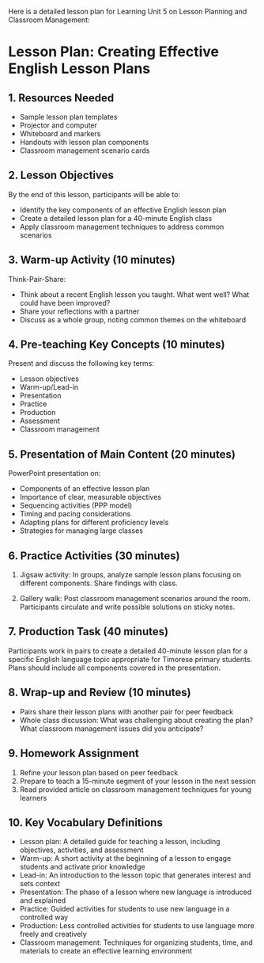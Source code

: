 Here is a detailed lesson plan for Learning Unit 5 on Lesson Planning and Classroom Management:

# Lesson Plan: Creating Effective English Lesson Plans

## 1. Resources Needed

- Sample lesson plan templates
- Projector and computer 
- Whiteboard and markers
- Handouts with lesson plan components
- Classroom management scenario cards

## 2. Lesson Objectives

By the end of this lesson, participants will be able to:
- Identify the key components of an effective English lesson plan
- Create a detailed lesson plan for a 40-minute English class
- Apply classroom management techniques to address common scenarios

## 3. Warm-up Activity (10 minutes)

Think-Pair-Share: 
- Think about a recent English lesson you taught. What went well? What could have been improved?
- Share your reflections with a partner
- Discuss as a whole group, noting common themes on the whiteboard

## 4. Pre-teaching Key Concepts (10 minutes)

Present and discuss the following key terms:
- Lesson objectives
- Warm-up/Lead-in
- Presentation 
- Practice
- Production
- Assessment
- Classroom management

## 5. Presentation of Main Content (20 minutes)

PowerPoint presentation on:
- Components of an effective lesson plan
- Importance of clear, measurable objectives
- Sequencing activities (PPP model)
- Timing and pacing considerations
- Adapting plans for different proficiency levels
- Strategies for managing large classes

## 6. Practice Activities (30 minutes)

1. Jigsaw activity: In groups, analyze sample lesson plans focusing on different components. Share findings with class.

2. Gallery walk: Post classroom management scenarios around the room. Participants circulate and write possible solutions on sticky notes.

## 7. Production Task (40 minutes)

Participants work in pairs to create a detailed 40-minute lesson plan for a specific English language topic appropriate for Timorese primary students. Plans should include all components covered in the presentation.

## 8. Wrap-up and Review (10 minutes)

- Pairs share their lesson plans with another pair for peer feedback
- Whole class discussion: What was challenging about creating the plan? What classroom management issues did you anticipate?

## 9. Homework Assignment

1. Refine your lesson plan based on peer feedback
2. Prepare to teach a 15-minute segment of your lesson in the next session
3. Read provided article on classroom management techniques for young learners

## 10. Key Vocabulary Definitions

- Lesson plan: A detailed guide for teaching a lesson, including objectives, activities, and assessment
- Warm-up: A short activity at the beginning of a lesson to engage students and activate prior knowledge
- Lead-in: An introduction to the lesson topic that generates interest and sets context
- Presentation: The phase of a lesson where new language is introduced and explained
- Practice: Guided activities for students to use new language in a controlled way
- Production: Less controlled activities for students to use language more freely and creatively
- Classroom management: Techniques for organizing students, time, and materials to create an effective learning environment